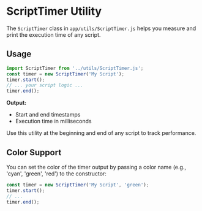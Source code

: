 # ScriptTimer Utility

The `ScriptTimer` class in `app/utils/ScriptTimer.js` helps you measure and print the execution time of any script.

## Usage
```js
import ScriptTimer from '../utils/ScriptTimer.js';
const timer = new ScriptTimer('My Script');
timer.start();
// ... your script logic ...
timer.end();
```

**Output:**
- Start and end timestamps
- Execution time in milliseconds

Use this utility at the beginning and end of any script to track performance.

## Color Support
You can set the color of the timer output by passing a color name (e.g., 'cyan', 'green', 'red') to the constructor:
```js
const timer = new ScriptTimer('My Script', 'green');
timer.start();
// ...
timer.end();
```
